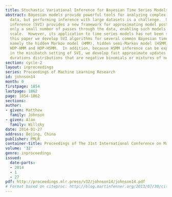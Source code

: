 ```yaml
---
title: Stochastic Variational Inference for Bayesian Time Series Models
abstract: Bayesian models provide powerful tools for analyzing complex time series
  data, but performing inference with large datasets is a challenge.  Stochastic variational
  inference (SVI) provides a new framework for approximating model posteriors with
  only a small number of passes through the data, enabling such models to be fit at
  scale.  However, its application to time series models has not been studied.    In
  this paper we develop SVI algorithms for several common Bayesian time series models,
  namely the hidden Markov model (HMM), hidden semi-Markov model (HSMM), and the nonparametric
  HDP-HMM and HDP-HSMM.  In addition, because HSMM inference can be expensive even
  in the minibatch setting of SVI, we develop fast approximate updates for HSMMs with
  durations distributions that are negative binomials or mixtures of negative binomials.
section: cycle-2
layout: inproceedings
series: Proceedings of Machine Learning Research
id: johnson14
month: 0
firstpage: 1854
lastpage: 1862
page: 1854-1862
sections: 
author:
- given: Matthew
  family: Johnson
- given: Alan
  family: Willsky
date: 2014-01-27
address: Bejing, China
publisher: PMLR
container-title: Proceedings of The 31st International Conference on Machine Learning
volume: '32'
genre: inproceedings
issued:
  date-parts:
  - 2014
  - 1
  - 27
pdf: http://proceedings.mlr.press/v32/johnson14/johnson14.pdf
# Format based on citeproc: http://blog.martinfenner.org/2013/07/30/citeproc-yaml-for-bibliographies/
---
```

